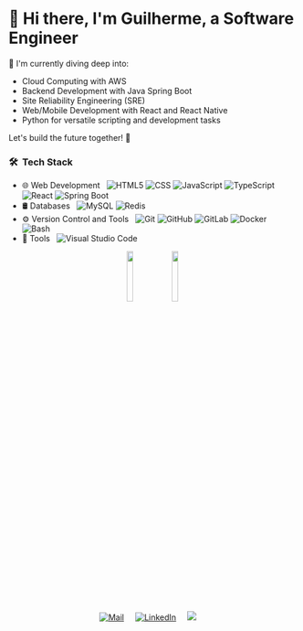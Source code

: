 # 👋 Hi there, I'm Guilherme, a Software Engineer

🚀 I'm currently diving deep into:
- Cloud Computing with AWS
- Backend Development with Java Spring Boot
- Site Reliability Engineering (SRE)
- Web/Mobile Development with React and React Native
- Python for versatile scripting and development tasks

Let's build the future together! 🌟

<h3> 🛠 &nbsp;Tech Stack</h3>

- 🌐 Web Development &nbsp;
  ![HTML5](https://img.shields.io/badge/-HTML5-333333?style=flat&logo=HTML5)
  ![CSS](https://img.shields.io/badge/-CSS-333333?style=flat&logo=CSS3&logoColor=1572B6)
  ![JavaScript](https://img.shields.io/badge/-JavaScript-333333?style=flat&logo=javascript)
  ![TypeScript](https://img.shields.io/badge/-TypeScript-333333?style=flat&logo=typescript)
  ![React](https://img.shields.io/badge/-React-333333?style=flat&logo=react)
  ![Spring Boot](https://img.shields.io/badge/-Spring%20Boot-333333?style=flat&logo=springboot)
- 🛢 Databases &nbsp;
  ![MySQL](https://img.shields.io/badge/-MySQL-333333?style=flat&logo=mysql)
  ![Redis](https://img.shields.io/badge/-Redis-333333?style=flat&logo=redis)
- ⚙️ Version Control and Tools &nbsp;
  ![Git](https://img.shields.io/badge/-Git-333333?style=flat&logo=git)
  ![GitHub](https://img.shields.io/badge/-GitHub-333333?style=flat&logo=github)
  ![GitLab](https://img.shields.io/badge/-GitLab-333333?style=flat&logo=gitlab)
  ![Docker](https://img.shields.io/badge/-Docker-333333?style=flat&logo=docker)
  ![Bash](https://img.shields.io/badge/-Terminal-333333?style=flat&logo=powershell)
- 🔧 Tools &nbsp;
  ![Visual Studio Code](https://img.shields.io/badge/-Visual%20Studio%20Code-333333?style=flat&logo=visual-studio-code&logoColor=007ACC)

<p align="center">
  <a href="https://www.credly.com/badges/26d6938c-23ba-48ff-9ec5-fbd32720fea0/public_url"><img src="https://images.credly.com/size/340x340/images/00634f82-b07f-4bbd-a6bb-53de397fc3a6/image.png" width="15%"></a>
  <a href="https://brasilopenbadge.com.br/pages/badge/6223e9ed0475eb77ebb691e51b236bdc"><img src="https://brasilopenbadge.com.br/badge/3789.png?nocache=229141882" width="15%"></a>
</p>
<br/>
<p align="center">
  <a href="mailto:gui.r13@hotmail.com" target="_blank"><img src="https://img.shields.io/badge/-Gmail-%23333?style=for-the-badge&logo=gmail&logoColor=white" alt="Mail"></a> &nbsp; &nbsp;
  <a href="https://www.linkedin.com/in/guilherme-nogueira-6a310096/" target="_blank"><img src="https://img.shields.io/badge/-LinkedIn-%230077B5?style=for-the-badge&logo=linkedin&logoColor=white" alt="LinkedIn"></a> &nbsp; &nbsp;
  <a href="https://instagram.com/gui.r13" target="_blank"><img src="https://img.shields.io/badge/-Instagram-%23E4405F?style=for-the-badge&logo=instagram&logoColor=white"></a> &nbsp; &nbsp;
</p>

<!--
**nogueira-gui/nogueira-gui** is a ✨ _special_ ✨ repository because its `README.md` (this file) appears on your GitHub profile.
-->
